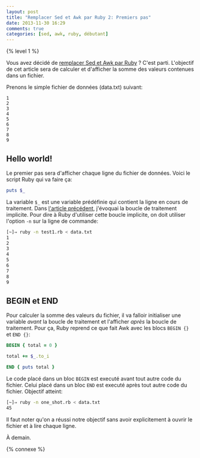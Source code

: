 ```yaml
---
layout: post
title: "Remplacer Sed et Awk par Ruby 2: Premiers pas"
date: 2013-11-30 16:29
comments: true
categories: [sed, awk, ruby, débutant]
---
```


{% level 1 %}

Vous avez décidé de [remplacer Sed et Awk par Ruby](http://lkdjiin.github.io/blog/2013/11/29/remplacer-sed-et-awk-par-ruby/) ? C'est parti.
L'objectif de cet article sera de calculer et d'afficher la somme des
valeurs contenues dans un fichier.

Prenons le simple fichier de données (data.txt) suivant:

``` raw data.txt
1
2
3
4
5
6
7
8
9
```

<!-- more -->

Hello world!
------------
Le premier pas sera d'afficher chaque ligne du fichier de données. Voici le
script Ruby qui va faire ça:

``` ruby test1.rb
puts $_
```

La variable `$_` est une variable prédéfinie qui contient la ligne en cours
de traitement. Dans [l'article précédent](http://lkdjiin.github.io/blog/2013/11/29/remplacer-sed-et-awk-par-ruby/), j'évoquai la boucle de traitement
implicite. Pour dire à Ruby d'utiliser cette boucle implicite, on doit
utiliser l'option `-n` sur la ligne de commande:

``` bash
[~]⇒ ruby -n test1.rb < data.txt
1
2
3
4
5
6
7
8
9
```

BEGIN et END
------------
Pour calculer la somme des valeurs du fichier, il va falloir initialiser
une variable *avant* la boucle de traitement et l'afficher *après* la
boucle de traitement. Pour ça, Ruby reprend ce que fait Awk avec les
blocs `BEGIN {}` et `END {}`:

``` ruby one_shot.rb
BEGIN { total = 0 }

total += $_.to_i

END { puts total }
```

Le code placé dans un bloc `BEGIN` est executé avant tout autre code du
fichier. Celui placé dans un bloc `END` est executé après tout autre code
du fichier. Objectif atteint:

``` bash
[~]⇒ ruby -n one_shot.rb < data.txt 
45
```

Il faut noter qu'on a réussi notre objectif sans avoir explicitement à ouvrir
le fichier et à lire chaque ligne.

À demain.

{% connexe %}

